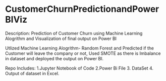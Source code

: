 # CustomerChurnPredictionandPowerBIViz
Description: Prediction of Customer Churn using Machine Learning Alogrithm and Visualization of final output on Power BI


Utlized Machine Learning Alogrithm- Random Forest and Predicted if the Customer will leave the company or not, 
Used SMOTE as there is Imbalance in dataset and deployed the output on Power BI.

Repo Includes:
1.Jupyter Notebook of Code
2.Power Bi File
3. DataSet
4. Output of dataset in Excel.


